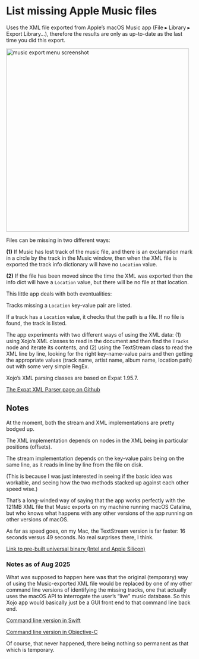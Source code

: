 # List missing Apple Music files

Uses the XML file exported from Apple’s macOS Music app (File ▸ Library ▸ Export Library…), therefore the results are only as up-to-date as the last time you did this export.

<img width="492" alt="music export menu screenshot" src="https://github.com/charlierobin/list-missing-apple-music-files/assets/10506323/85e3f450-dd4e-4f2d-815e-7b9e2a7375e0">

Files can be missing in two different ways:

**(1)** If Music has lost track of the music file, and there is an exclamation mark in a circle by the track in the Music window, then when the XML file is exported the track info dictionary will have no `Location` value.

**(2)** If the file has been moved since the time the XML was exported then the info dict will have a `Location` value, but there will be no file at that location.

This little app deals with both eventualities:

Tracks missing a `Location` key-value pair are listed.

If a track has a `Location` value, it checks that the path is a file. If no file is found, the track is listed.

The app experiments with two different ways of using the XML data: (1) using Xojo’s XML classes to read in the document and then find the `Tracks` node and iterate its contents, and (2) using the TextStream class to read the XML line by line, looking for the right key-name-value pairs and then getting the appropriate values (track name, artist name, album name, location path) out with some very simple RegEx.

Xojo’s XML parsing classes are based on Expat 1.95.7.

[The Expat XML Parser page on Github](https://libexpat.github.io)

## Notes

At the moment, both the stream and XML implementations are pretty bodged up. 

The XML implementation depends on nodes in the XML being in particular positions (offsets).

The stream implementation depends on the key-value pairs being on the same line, as it reads in line by line from the file on disk.

(This is because I was just interested in seeing if the basic idea was workable, and seeing how the two methods stacked up against each other speed wise.)

That’s a long-winded way of saying that the app works perfectly with the 121MB XML file that Music exports on my machine running macOS Catalina, but who knows what happens with any other versions of the app running on other versions of macOS.

As far as speed goes, on my Mac, the TextStream version is far faster: 16 seconds versus 49 seconds. No real surprises there, I think.

[Link to pre-built universal binary (Intel and Apple Silicon)](https://github.com/charlierobin/list-missing-apple-music-files/releases)

### Notes as of Aug 2025

What was supposed to happen here was that the original (temporary) way of using the Music-exported XML file would be replaced by one of my other command line versions of identifying the missing tracks, one that actually uses the macOS API to interrogate the user’s “live” music database. So this Xojo app would basically just be a GUI front end to that command line back end.

[Command line version in Swift](https://github.com/charlierobin/list-missing-apple-music-files-swift)

[Command line version in Objective-C](https://github.com/charlierobin/list-missing-apple-music-files-objc)

Of course, that never happened, there being nothing so permanent as that which is temporary.

